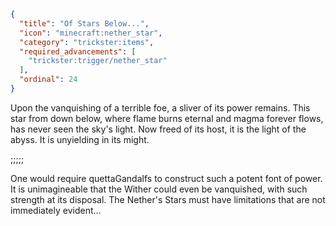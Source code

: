 ```json
{
  "title": "Of Stars Below...",
  "icon": "minecraft:nether_star",
  "category": "trickster:items",
  "required_advancements": [
    "trickster:trigger/nether_star"
  ],
  "ordinal": 24
}
```

Upon the vanquishing of a terrible foe, a sliver of its power remains. 
This star from down below, where flame burns eternal and magma forever flows, has never seen the sky's light. 
Now freed of its host, it is the light of the abyss. It is unyielding in its might.

;;;;;

One would require quettaGandalfs to construct such a potent font of power. 
It is unimagineable that the Wither could even be vanquished, with such strength at its disposal. 
The Nether's Stars must have limitations that are not immediately evident...
